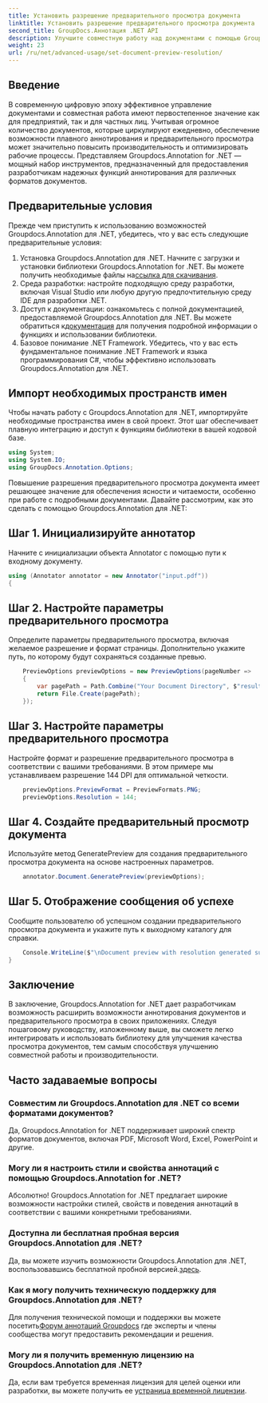 ```yaml
---
title: Установить разрешение предварительного просмотра документа
linktitle: Установить разрешение предварительного просмотра документа
second_title: GroupDocs.Аннотация .NET API
description: Улучшите совместную работу над документами с помощью Groupdocs.Annotation for .NET, оптимизируя функции аннотирования и предварительного просмотра.
weight: 23
url: /ru/net/advanced-usage/set-document-preview-resolution/
---
```

## Введение
В современную цифровую эпоху эффективное управление документами и совместная работа имеют первостепенное значение как для предприятий, так и для частных лиц. Учитывая огромное количество документов, которые циркулируют ежедневно, обеспечение возможности плавного аннотирования и предварительного просмотра может значительно повысить производительность и оптимизировать рабочие процессы. Представляем Groupdocs.Annotation for .NET — мощный набор инструментов, предназначенный для предоставления разработчикам надежных функций аннотирования для различных форматов документов.
## Предварительные условия
Прежде чем приступить к использованию возможностей Groupdocs.Annotation для .NET, убедитесь, что у вас есть следующие предварительные условия:
1.  Установка Groupdocs.Annotation для .NET. Начните с загрузки и установки библиотеки Groupdocs.Annotation for .NET. Вы можете получить необходимые файлы на[ссылка для скачивания](https://releases.groupdocs.com/annotation/net/).
2. Среда разработки: настройте подходящую среду разработки, включая Visual Studio или любую другую предпочтительную среду IDE для разработки .NET.
3. Доступ к документации: ознакомьтесь с полной документацией, предоставляемой Groupdocs.Annotation для .NET. Вы можете обратиться к[документация](https://tutorials.groupdocs.com/annotation/net/) для получения подробной информации о функциях и использовании библиотеки.
4. Базовое понимание .NET Framework. Убедитесь, что у вас есть фундаментальное понимание .NET Framework и языка программирования C#, чтобы эффективно использовать Groupdocs.Annotation для .NET.

## Импорт необходимых пространств имен
Чтобы начать работу с Groupdocs.Annotation для .NET, импортируйте необходимые пространства имен в свой проект. Этот шаг обеспечивает плавную интеграцию и доступ к функциям библиотеки в вашей кодовой базе.

```csharp
using System;
using System.IO;
using GroupDocs.Annotation.Options;
```

Повышение разрешения предварительного просмотра документа имеет решающее значение для обеспечения ясности и читаемости, особенно при работе с подробными документами. Давайте рассмотрим, как это сделать с помощью Groupdocs.Annotation для .NET:
## Шаг 1. Инициализируйте аннотатор
Начните с инициализации объекта Annotator с помощью пути к входному документу.
```csharp
using (Annotator annotator = new Annotator("input.pdf"))
{
```
## Шаг 2. Настройте параметры предварительного просмотра
Определите параметры предварительного просмотра, включая желаемое разрешение и формат страницы. Дополнительно укажите путь, по которому будут сохраняться созданные превью.
```csharp
    PreviewOptions previewOptions = new PreviewOptions(pageNumber =>
    {
        var pagePath = Path.Combine("Your Document Directory", $"result_with_resolution_{pageNumber}.png");
        return File.Create(pagePath);
    });
```
## Шаг 3. Настройте параметры предварительного просмотра
Настройте формат и разрешение предварительного просмотра в соответствии с вашими требованиями. В этом примере мы устанавливаем разрешение 144 DPI для оптимальной четкости.
```csharp
    previewOptions.PreviewFormat = PreviewFormats.PNG;
    previewOptions.Resolution = 144;
```
## Шаг 4. Создайте предварительный просмотр документа
Используйте метод GeneratePreview для создания предварительного просмотра документа на основе настроенных параметров.
```csharp
    annotator.Document.GeneratePreview(previewOptions);
```
## Шаг 5. Отображение сообщения об успехе
Сообщите пользователю об успешном создании предварительного просмотра документа и укажите путь к выходному каталогу для справки.
```csharp
    Console.WriteLine($"\nDocument preview with resolution generated successfully.\nCheck output in {"Your Document Directory"}.");
}
```

## Заключение
В заключение, Groupdocs.Annotation for .NET дает разработчикам возможность расширить возможности аннотирования документов и предварительного просмотра в своих приложениях. Следуя пошаговому руководству, изложенному выше, вы сможете легко интегрировать и использовать библиотеку для улучшения качества просмотра документов, тем самым способствуя улучшению совместной работы и производительности.
## Часто задаваемые вопросы
### Совместим ли Groupdocs.Annotation для .NET со всеми форматами документов?
Да, Groupdocs.Annotation for .NET поддерживает широкий спектр форматов документов, включая PDF, Microsoft Word, Excel, PowerPoint и другие.
### Могу ли я настроить стили и свойства аннотаций с помощью Groupdocs.Annotation for .NET?
Абсолютно! Groupdocs.Annotation for .NET предлагает широкие возможности настройки стилей, свойств и поведения аннотаций в соответствии с вашими конкретными требованиями.
### Доступна ли бесплатная пробная версия Groupdocs.Annotation для .NET?
Да, вы можете изучить возможности Groupdocs.Annotation для .NET, воспользовавшись бесплатной пробной версией.[здесь](https://releases.groupdocs.com/).
### Как я могу получить техническую поддержку для Groupdocs.Annotation для .NET?
 Для получения технической помощи и поддержки вы можете посетить[Форум аннотаций Groupdocs](https://forum.groupdocs.com/c/annotation/10) где эксперты и члены сообщества могут предоставить рекомендации и решения.
### Могу ли я получить временную лицензию на Groupdocs.Annotation для .NET?
 Да, если вам требуется временная лицензия для целей оценки или разработки, вы можете получить ее у[страница временной лицензии](https://purchase.groupdocs.com/temporary-license/).